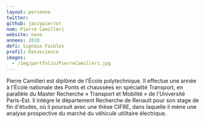 ```yaml
---
layout: personne
twitter:
github: jazzypierrot
nom: Pierre Camilleri
website: none
annees: 2018
defi: Signaux Faibles
profil: Datascience
images:
  - /img/portfolio/PierreCamilleri.jpg
---
```


Pierre Camilleri est diplômé de l'École polytechnique. Il effectue une
année à l'École nationale des Ponts et chaussées en spécialité
Transport, en parallèle du Master Recherche « Transport et Mobilité »
de l'Université Paris-Est. Il intègre le département Recherche de
Renault pour son stage de fin d'études, où il poursuit avec une thèse
CIFRE, dans laquelle il mène une analyse prospective du marché du
véhicule utilitaire électrique.

